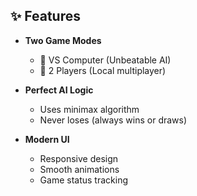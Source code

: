 ## ✨ Features

- **Two Game Modes**
  - 🤖 VS Computer (Unbeatable AI)
  - 👥 2 Players (Local multiplayer)
    
- **Perfect AI Logic**
  - Uses minimax algorithm 
  - Never loses (always wins or draws)
    
- **Modern UI**
  - Responsive design
  - Smooth animations
  - Game status tracking
    
